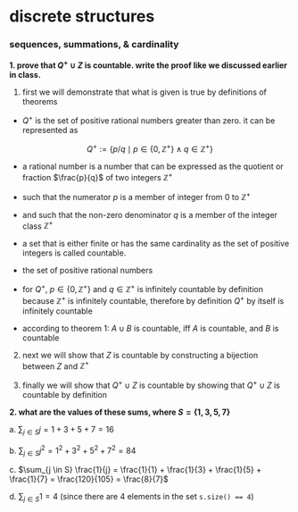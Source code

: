 # discrete structures

### sequences, summations, & cardinality

**1.  prove that $Q^{+} \cup Z$ is countable.  write the proof like we discussed earlier in class.**

1.  first we will demonstrate that what is given is true by definitions of theorems

-  $Q^{+}$ is the set of positive rational numbers greater than zero.  it can be represented as 

$$Q^{+} := \{ p/q \mid p \in \{0, \mathbb{Z^{+}}\} \land q \in \mathbb{Z^{+}}\}$$

- a rational number is a number that can be expressed as the quotient or fraction $\frac{p}{q}$ of two integers $\mathbb{Z^{+}}$
-  such that the numerator $p$ is a member of integer from $0$ to $\mathbb{Z^{+}}$
-  and such that the non-zero denominator $q$ is a member of the integer class $\mathbb{Z^{+}}$
-  a set that is either finite or has the same cardinality as the set of positive integers is called countable.
-  the set of positive rational numbers 
-  for $Q^{+}$, $p \in \{0, \mathbb{Z^{+}}\}$ and $q \in \mathbb{Z^{+}}$ is infinitely countable by definition because $\mathbb{Z^{+}}$ is infinitely countable, therefore by definition $Q^{+}$ by itself is infinitely countable

-  according to theorem 1:  $A \cup B$ is countable, iff $A$ is countable, and $B$ is countable

2.  next we will show that $Z$ is countable by constructing a bijection between $Z$ and $\mathbb{Z^{+}}$

3.  finally we will show that $Q^{+} \cup Z$ is countable by showing that $Q^{+} \cup Z$ is countable by definition


**2.  what are the values of these sums, where $S = \{1, 3, 5, 7\}$**

a.  $\sum_{j \in S} j = 1 + 3 + 5 + 7 = 16$

b.  $\sum_{j \in S} j^{2} = 1^{2} + 3^{2} + 5^{2} + 7^{2} = 84$

c.  $\sum_{j \in S} \frac{1}{j} = \frac{1}{1} + \frac{1}{3} + \frac{1}{5} + \frac{1}{7} = \frac{120}{105} = \frac{8}{7}$

d.  $\sum_{j \in S} 1 = 4$ (since there are 4 elements in the set `s.size() == 4`)
